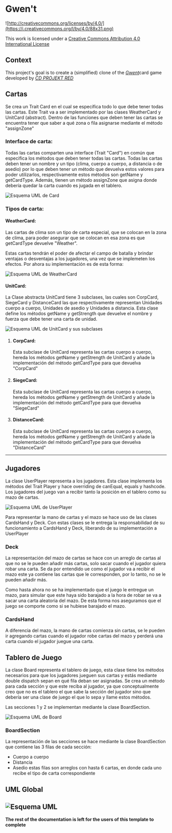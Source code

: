 # Gwen't

![http://creativecommons.org/licenses/by/4.0/](https://i.creativecommons.org/l/by/4.0/88x31.png)

This work is licensed under a
[Creative Commons Attribution 4.0 International License](http://creativecommons.org/licenses/by/4.0/)

Context
-------

This project's goal is to create a (simplified) clone of the
[_Gwent_](https://www.playgwent.com/en)card game developed by [_CD PROJEKT RED_](https://cdprojektred.com/en/)

## Cartas
Se crea un Trait Card en el cual se especifica todo lo que debe tener todas las cartas. 
Este Trait va a ser implementado por las clases WeatherCard y UnitCard (abstract). Dentro de las funciones que deben 
tener las cartas se encuentra tener que saber a qué zona o fila asignarse mediante el método "assignZone"

### Interface de carta:
Todas las cartas comparten una interface (Trait "Card") en común que especifica los métodos que deben tener todas 
las cartas. Todas las cartas deben tener un nombre y un tipo (clima, cuerpo a cuerpo, a distancia o de 
asedio) por lo que deben tener un método que devuelva estos valores para poder utilizarlos, 
respectivamente estos métodos son getName y getCardType. Además, tienen un método assignZone que asigna donde debería 
quedar la carta cuando es jugada en el tablero.

![Esquema UML de Card](Card(Trait).jpg)





### Tipos de carta:

#### WeatherCard:
Las cartas de clima son un tipo de carta especial, que se colocan en la zona de clima, 
para poder asegurar que se colocan en esa zona es que getCardType devuelve "Weather".

Estas cartas tendrán el poder de afectar el campo de batalla y brindar ventajas o desventajas a los jugadores, 
una vez que se implemeten los efectos.
Por ahora su implementación es de esta forma:

![Esquema UML de WeatherCard](WeatherCard.jpg)

#### UnitCard:
La Clase abstracta UnitCard tiene 3 subclases, las cuales son CorpCard, SiegeCard y DistanceCard
las que respectivamente representan Unidades cuerpo a cuerpo, Unidades de asedio y Unidades a distancia.
Esta clase define los métodos getName y getStrength que devuelve el nombre y fuerza que debe tener una carta de unidad.

![Esquema UML de UnitCard y sus subclases](UnitCard.jpg)

1. #### CorpCard: 
    Esta subclase de UnitCard representa las cartas cuerpo a cuerpo, hereda los métodos getName y getStrength
    de UnitCard y añade la implementación del método getCardType para que devuelva "CorpCard"
2. #### SiegeCard:
   Esta subclase de UnitCard representa las cartas cuerpo a cuerpo, hereda los métodos getName y getStrength
   de UnitCard y añade la implementación del método getCardType para que devuelva "SiegeCard"
3. #### DistanceCard:
   Esta subclase de UnitCard representa las cartas cuerpo a cuerpo, hereda los métodos getName y getStrength
   de UnitCard y añade la implementación del método getCardType para que devuelva "DistanceCard"

---

## Jugadores
La clase UserPlayer representa a los jugadores. Esta clase implementa los métodos del Trait Player 
y hace overriding de canEqual, equals y hashcode. Los jugadores del juego van a recibir tanto la 
posición en el tablero como su mazo de cartas. 


![Esquema UML de UserPlayer](UserPlayer.jpg)

Para representar la mano de cartas y el mazo se hace uso de las clases CardsHand y Deck. 
Con estas clases se le entrega la responsabilidad de su funcionamiento a CardsHand y Deck,
liberando de su implementación a UserPlayer
### Deck
La representación del mazo de cartas se hace con un arreglo de cartas al que no se le pueden añadir más cartas, 
solo sacar cuando el jugador quiera robar una carta. Se da por entendido ue como el jugador va a recibir 
el mazo este ya contiene las cartas que le corresponden, por lo tanto, no se le pueden añadir más.

Como hasta ahora no se ha implementado que el juego le entregue un mazo, para simular que este haya
sido barajado a la hora de robar se va a sacar una carta aleatoria del mazo. De esta forma nos aseguramos
que el juego se comporte como si se hubiese barajado el mazo.

### CardsHand
A diferencia del mazo, la mano de cartas comienza sin cartas, se le pueden ir agregando cartas cuando el jugador 
robe cartas del mazo y perderá una carta cuando el jugador juegue una carta.

## Tablero de Juego
La clase Board representa el tablero de juego, esta clase tiene los métodos necesarios para que los jugadores jueguen sus cartas
y estás mediante double dispatch sepan en qué fila deban ser asignadas. Se crea un método para cada sección y que este
reciba al jugador, ya que conceptualmente creo que no es el tablero el que sabe la sección del jugador sino que debería ser una clase
de juego el que lo sepa y llame estos métodos.

Las secciones 1 y 2 se implementan mediante la clase BoardSection.

![Esquema UML de Board](Board.jpg)

### BoardSection
La representación de las secciones se hace mediante la clase BoardSection que contiene las 3 filas de cada sección:
* Cuerpo a cuerpo
* Distancia
* Asedio
estas filas son arreglos con hasta 6 cartas, en donde cada uno recibe el tipo de carta correspondiente

## UML Global
![Esquema UML](UML%20global.jpg)
---
**The rest of the documentation is left for the users of this template to complete**

